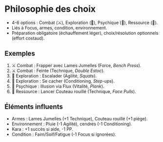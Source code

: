 # Philosophie des choix
- 4-6 options : Combat (⚔️), Exploration (🧭), Psychique (🧠), Ressource (🧪).  
- Liés à Focus, armes, condition, environnement.  
- Préparation obligatoire (échauffement léger), choix/résolution optionnels (effort costaud).  

## Exemples
1. ⚔️ Combat : Frapper avec Lames Jumelles (Force, *Bench Press*).  
2. ⚔️ Combat : Feinte (Technique, *Double Estoc*).  
3. 🧭 Exploration : Escalader (Agilité, *Squats*).  
4. 🧭 Exploration : Se cacher (Conditioning, *Step-ups*).  
5. 🧠 Psychique : Illusion via Flux (Vitalité, *Plank*).  
6. 🧪 Ressource : Lancer Couteau rouillé (Technique, *Face Pulls*).  

## Éléments influents
- Armes : Lames Jumelles (+1 Technique), Couteau rouillé (+1 piège).  
- Environnement : Pluie (-1 Agilité), cendres (-1 Conditioning).  
- Kara : +1 succès si aide, -1 PP.  
- Condition : Faim/Soif/Fatigue (-1 Focus si ignorées).
